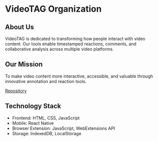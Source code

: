 # VideoTAG Organization



## About Us

VideoTAG is dedicated to transforming how people interact with video content. Our tools enable timestamped reactions, comments, and collaborative analysis across multiple video platforms.

## Our Mission

To make video content more interactive, accessible, and valuable through innovative annotation and reaction tools.




[Repository](https://github.com/videotag/)

## Technology Stack

- Frontend: HTML, CSS, JavaScript
- Mobile: React Native
- Browser Extension: JavaScript, WebExtensions API
- Storage: IndexedDB, LocalStorage

